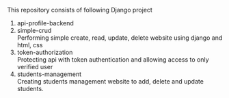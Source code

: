 This repository consists of following Django project

1. api-profile-backend
2. simple-crud <br /> Performing simple create, read, update, delete website using django and html, css
3. token-authorization <br /> Protecting api with token authentication and allowing access to only verified user
4. students-management <br /> Creating students management website to add, delete and update students.


